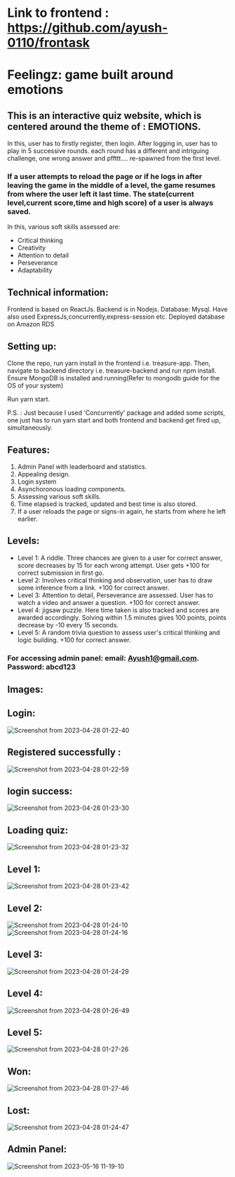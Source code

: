 # Link to frontend : https://github.com/ayush-0110/frontask

# Feelingz: game built around emotions

## This is an interactive quiz website, which is centered around the theme of : EMOTIONS.

In this, user has to firstly register, then login. After logging in, user has to play in 5 successive rounds. each round has a different and intriguing challenge, one wrong answer and pffttt.... re-spawned from the first level.
### If a user attempts to reload the page or if he logs in after leaving the game in the middle of a level, the game resumes from where the user left it last time. The state(current level,current score,time and high score) of a user is always saved.

In this, various soft skills assessed are:
 - Critical thinking
 - Creativity
 - Attention to detail
 - Perseverance
 - Adaptability

## Technical information:

Frontend is based on ReactJs. Backend is in Nodejs. Database: Mysql. Have also used ExpressJs,concurrently,express-session etc. Deployed database on Amazon RDS

## Setting up:
Clone the repo, run yarn install in the frontend i.e. treasure-app. Then, navigate to backend directory i.e. treasure-backend and run npm install. Ensure MongoDB is installed and running(Refer to mongodb guide for the OS of your system)

Run yarn start.

P.S. : Just because I used 'Concurrently' package and added some scripts, one just has to run yarn start and both frontend and backend get fired up, simultaneously.

## Features:
1. Admin Panel with leaderboard and statistics.
2. Appealing design.
3. Login system
4. Asynchoronous loading components.
5. Assessing various soft skills.
6. Time elapsed is tracked, updated and best time is also stored.
7. If a user reloads the page or signs-in again, he starts from where he left earlier.

## Levels:
- Level 1: A riddle. Three chances are given to a user for correct answer, score decreases by 15 for each wrong attempt. User gets +100 for correct submission in first go.
- Level 2: Involves critical thinking and observation, user has to draw some inference from a link. +100 for correct answer.
- Level 3: Attention to detail, Perseverance are assessed. User has to watch a video and answer a question. +100 for correct answer.
- Level 4: jigsaw puzzle. Here time taken is also tracked and scores are awarded accordingly. Solving within 1.5 minutes gives 100 points, points decrease by -10 every 15 seconds.
- Level 5: A random trivia question to assess user's critical thinking and logic building. +100 for correct answer.

### For accessing admin panel: email: Ayush1@gmail.com. Password: abcd123

## Images:
## Login:

![Screenshot from 2023-04-28 01-22-40](https://user-images.githubusercontent.com/85434037/234979395-f66531ff-e5dc-4dfb-bc7a-475067e625de.png)
## Registered successfully :
![Screenshot from 2023-04-28 01-22-59](https://user-images.githubusercontent.com/85434037/234979578-3a539697-f655-4821-afa9-ce50b36bf3af.png)

## login success:
![Screenshot from 2023-04-28 01-23-30](https://user-images.githubusercontent.com/85434037/234979668-238fbd9e-f92b-465f-9e0b-4648f8c78fab.png)

## Loading quiz:
![Screenshot from 2023-04-28 01-23-32](https://user-images.githubusercontent.com/85434037/234979732-6df61aec-abd3-4ef1-803f-bb89d086ff7b.png)

## Level 1:
![Screenshot from 2023-04-28 01-23-42](https://user-images.githubusercontent.com/85434037/234979798-94d659ce-09fc-4b4f-8b14-367970360ee0.png)

## Level 2:
![Screenshot from 2023-04-28 01-24-10](https://user-images.githubusercontent.com/85434037/234979891-9be6674e-31a9-40fd-80fe-285532ee7fe7.png)
![Screenshot from 2023-04-28 01-24-16](https://user-images.githubusercontent.com/85434037/234979902-e88ad11b-ffe4-408d-a585-4658a1d4b51d.png)

## Level 3:
![Screenshot from 2023-04-28 01-24-29](https://user-images.githubusercontent.com/85434037/234979942-95122f73-54a2-49da-b2ab-5e6430b548df.png)

## Level 4:

![Screenshot from 2023-04-28 01-26-49](https://user-images.githubusercontent.com/85434037/234979970-79a917ea-d505-49f7-a2cc-c2e8197bd116.png)

## Level 5:
![Screenshot from 2023-04-28 01-27-26](https://user-images.githubusercontent.com/85434037/234980031-3a13a2c4-0202-42f6-822d-7f04d4036a90.png)

## Won:
![Screenshot from 2023-04-28 01-27-46](https://user-images.githubusercontent.com/85434037/234980117-bd141872-90d7-4bd7-ac25-79d798db969a.png)

## Lost:
![Screenshot from 2023-04-28 01-24-47](https://user-images.githubusercontent.com/85434037/234980185-daba3cac-be32-4090-a21f-9f668f9ae74a.png)

## Admin Panel:
![Screenshot from 2023-05-16 11-19-10](https://github.com/ayush-0110/backtask/assets/85434037/2bb37756-e169-4557-a694-95bc027d01f2)




